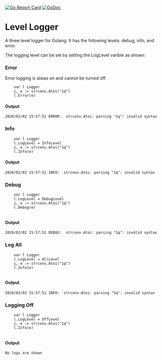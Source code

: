 [![Go Report Card](https://goreportcard.com/badge/github.com/Ulbora/Level_Logger)](https://goreportcard.com/report/github.com/Ulbora/Level_Logger)
[![GoDoc](https://godoc.org/github.com/Ulbora/Level_Logger?status.svg)](https://godoc.org/github.com/Ulbora/Level_Logger)

Level Logger
============

A three level logger for Golang. It has the following levels: debug, info, and error.

The logging level can be set by setting the LogLevel varible as shown:

### Error
Error logging is alwas on and cannot be turned off.

```
    var l Logger
	i, e := strconv.Atoi("1q")
	l.Error(e)

```
#### Output
```
2020/02/02 15:57:51 ERROR:  strconv.Atoi: parsing "1q": invalid syntax

```

### Info
```
    var l Logger
	l.LogLevel = InfoLevel
	i, e := strconv.Atoi("1q")
	l.Info(e)

```

#### Output
```
2020/02/02 15:57:51 INFO:  strconv.Atoi: parsing "1q": invalid syntax

```

### Debug
```
    var l Logger
	l.LogLevel = DebugLevel
	i, e := strconv.Atoi("1q")
	l.Debug(e)
	
```

#### Output
```
2020/02/02 15:57:51 DEBUG:  strconv.Atoi: parsing "1q": invalid syntax

```

### Log All
```
    var l Logger
	l.LogLevel = AllLevel
	i, e := strconv.Atoi("1q")
	l.Info(e)
	
```

#### Output
```
2020/02/02 15:57:51 INFO:  strconv.Atoi: parsing "1q": invalid syntax

```


### Logging Off
```
    var l Logger
	l.LogLevel = OffLevel
	i, e := strconv.Atoi("1q")
	l.Info(e)
	
```

#### Output
```
No logs are shown

```
